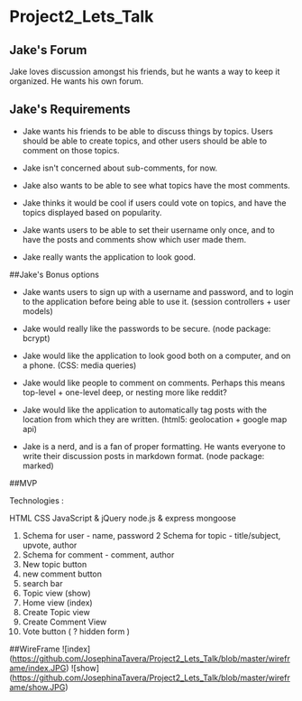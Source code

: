# Project2_Lets_Talk

## Jake's Forum 
Jake loves discussion amongst his friends, but he wants a way to keep it organized. He wants his own forum.

## Jake's Requirements

- Jake wants his friends to be able to discuss things by topics. Users should be able to create topics, and other users should be able to comment on those topics.

- Jake isn't concerned about sub-comments, for now.

- Jake also wants to be able to see what topics have the most comments.

- Jake thinks it would be cool if users could vote on topics, and have the topics displayed based on popularity.

- Jake wants users to be able to set their username only once, and to have the posts and comments show which user made them.

- Jake really wants the application to look good.


##Jake's Bonus options

- Jake wants users to sign up with a username and password, and to login to the application before being able to use it. (session controllers + user models)

- Jake would really like the passwords to be secure. (node package: bcrypt)

- Jake would like the application to look good both on a computer, and on a phone. (CSS: media queries)

- Jake would like people to comment on comments. Perhaps this means top-level + one-level deep, or nesting more like reddit?

- Jake would like the application to automatically tag posts with the location from which they are written. (html5: geolocation + google map api)

- Jake is a nerd, and is a fan of proper formatting. He wants everyone to write their discussion posts in markdown format. (node package: marked)


##MVP 

Technologies :

HTML
CSS
JavaScript & jQuery
node.js & express
mongoose


  1. Schema for user - name, password
  2 Schema for topic - title/subject, upvote, author
  3. Schema for comment - comment, author
  4. New topic button
  5. new comment button
  5. search bar
  6. Topic view (show)
  7. Home view (index)
  8. Create Topic view
  9. Create Comment View
  10. Vote button ( ? hidden form )


##WireFrame 
![index] (https://github.com/JosephinaTavera/Project2_Lets_Talk/blob/master/wireframe/index.JPG)
![show] (https://github.com/JosephinaTavera/Project2_Lets_Talk/blob/master/wireframe/show.JPG)
